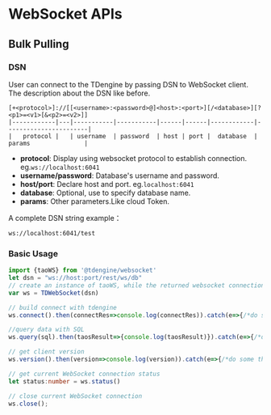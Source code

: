 # WebSocket APIs

## Bulk Pulling

### DSN

User can connect to the TDengine by passing DSN to WebSocket client. The description about the DSN like before.

```text
[+<protocol>]://[[<username>:<password>@]<host>:<port>][/<database>][?<p1>=<v1>[&<p2>=<v2>]]
|------------|---|-----------|-----------|------|------|------------|-----------------------|
|   protocol |   | username  | password  | host | port |  database  |  params               |
```

- **protocol**: Display using websocket protocol to establish connection. eg.`ws://localhost:6041`
- **username/password**: Database's username and password.
- **host/port**: Declare host and port. eg.`localhost:6041`
- **database**: Optional, use to specify database name.
- **params**: Other parameters.Like cloud Token.

A complete DSN string example：

```text
ws://localhost:6041/test
```

### Basic Usage

``` typescript
import {taoWS} from '@tdengine/websocket'
let dsn = "ws://host:port/rest/ws/db"
// create an instance of taoWS, while the returned websocket connection of the returned instance 'ws' may is not in 'OPEN' status
var ws = TDWebSocket(dsn)
```

``` typescript
// build connect with tdengine
ws.connect().then(connectRes=>console.log(connectRes)).catch(e=>{/*do some thing to  handle error*/})
```

``` typescript
//query data with SQL
ws.query(sql).then(taosResult=>{console.log(taosResult)}).catch(e=>{/*do some thing to  handle error*/})
```

```typescript
// get client version
ws.version().then(version=>console.log(version)).catch(e=>{/*do some thing to  handle error*/})
```

``` typescript
// get current WebSocket connection status
let status:number = ws.status()
```

``` typescript
// close current WebSocket connection
ws.close();
```